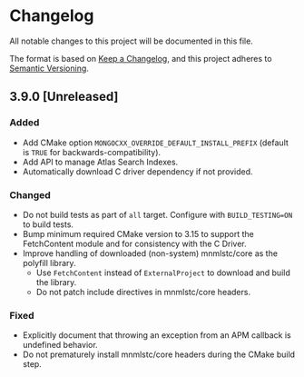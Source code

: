 # Changelog

All notable changes to this project will be documented in this file.

The format is based on [Keep a Changelog](https://keepachangelog.com/en/1.1.0/),
and this project adheres to [Semantic Versioning](https://semver.org/spec/v2.0.0.html).

## 3.9.0 [Unreleased]

### Added

- Add CMake option `MONGOCXX_OVERRIDE_DEFAULT_INSTALL_PREFIX` (default is `TRUE`
  for backwards-compatibility).
- Add API to manage Atlas Search Indexes.
- Automatically download C driver dependency if not provided.

### Changed
- Do not build tests as part of `all` target. Configure with `BUILD_TESTING=ON` to build tests.
- Bump minimum required CMake version to 3.15 to support the FetchContent module and for consistency with the C Driver.
- Improve handling of downloaded (non-system) mnmlstc/core as the polyfill library.
  - Use `FetchContent` instead of `ExternalProject` to download and build the library.
  - Do not patch include directives in mnmlstc/core headers.

### Fixed
- Explicitly document that throwing an exception from an APM callback is undefined behavior.
- Do not prematurely install mnmlstc/core headers during the CMake build step.
